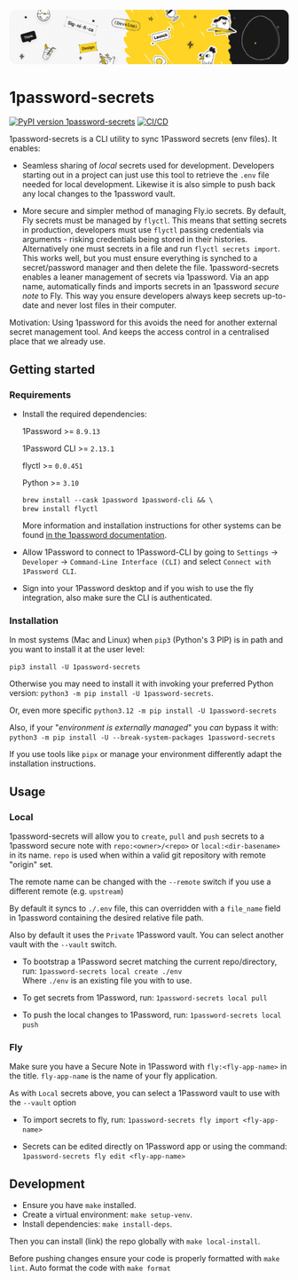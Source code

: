 [![PyPI version 1password-secrets](https://raw.githubusercontent.com/significa/.github/main/assets/significa-github-banner-small.png)](https://significa.co)

# 1password-secrets

[![PyPI version 1password-secrets](https://img.shields.io/pypi/v/1password-secrets.svg)](https://pypi.python.org/pypi/1password-secrets/)
[![CI/CD](https://github.com/significa/1password-secrets/actions/workflows/ci-cd.yaml/badge.svg)](https://github.com/significa/1password-secrets/actions/workflows/ci-cd.yaml)

1password-secrets is a CLI utility to sync 1Password secrets (env files). It enables:

- Seamless sharing of _local_ secrets used for development.
  Developers starting out in a project can just use this tool to retrieve the `.env` file needed for
  local development.
  Likewise it is also simple to push back any local changes to the 1password vault.

- More secure and simpler method of managing Fly.io secrets.
  By default, Fly secrets must be managed by `flyctl`. This means that setting secrets in
  production, developers must use `flyctl` passing credentials via arguments - risking credentials
  being stored in their histories. Alternatively one must secrets in a file and run
  `flyctl secrets import`. This works well, but you must ensure everything is synched to a
  secret/password manager and then delete the file.
  1password-secrets enables a leaner management of secrets via 1password. Via an app name,
  automatically finds and imports secrets in an 1password _secure note_ to Fly. This way you ensure
  developers always keep secrets up-to-date and never lost files in their computer.

Motivation: Using 1password for this avoids the need for another external secret management tool.
And keeps the access control in a centralised place that we already use.

## Getting started

### Requirements

- Install the required dependencies:

  1Password >= `8.9.13`

  1Password CLI >= `2.13.1`

  flyctl >= `0.0.451`

  Python >= `3.10`

  ```
  brew install --cask 1password 1password-cli && \
  brew install flyctl
  ```

  More information and installation instructions for other systems can be found
  [in the 1password documentation](https://developer.1password.com/docs/cli/get-started/).

- Allow 1Password to connect to 1Password-CLI by going to `Settings` -> `Developer` ->
  `Command-Line Interface (CLI)` and select `Connect with 1Password CLI`.

- Sign into your 1Password desktop and if you wish to use the fly integration, also make sure
  the CLI is authenticated.

### Installation

In most systems (Mac and Linux) when `pip3` (Python's 3 PIP) is in path
and you want to install it at the user level:

`pip3 install -U 1password-secrets`

Otherwise you may need to install it with invoking your preferred Python version:
`python3 -m pip install -U 1password-secrets`.

Or, even more specific `python3.12 -m pip install -U 1password-secrets`

Also, if your "_environment is externally managed_" you _can_ bypass it with:
`python3 -m pip install -U --break-system-packages 1password-secrets`

If you use tools like `pipx` or manage your environment differently adapt the installation
instructions.

## Usage

### Local

1password-secrets will allow you to `create`, `pull` and `push` secrets to a 1password secure note
with `repo:<owner>/<repo>` or `local:<dir-basename>` in its name. `repo` is used when within a valid
git repository with remote "origin" set.

The remote name can be changed with the `--remote` switch if you use a different remote
(e.g. `upstream`)

By default it syncs to `./.env` file, this can overridden with a `file_name` field in 1password
containing the desired relative file path.

Also by default it uses the `Private` 1Password vault.  You can select another
vault with the `--vault` switch.

- To bootstrap a 1Password secret matching the current repo/directory, run:
  `1password-secrets local create ./env`  
  Where `./env` is an existing file you with to use.

- To get secrets from 1Password, run:
  `1password-secrets local pull`

- To push the local changes to 1Password, run:
  `1password-secrets local push`

### Fly

Make sure you have a Secure Note in 1Password with `fly:<fly-app-name>` in the title. `fly-app-name`
is the name of your fly application.

As with `Local` secrets above, you can select a 1Password vault to use with the
`--vault` option

- To import secrets to fly, run:
  `1password-secrets fly import <fly-app-name>`

- Secrets can be edited directly on 1Password app or using the command:
  `1password-secrets fly edit <fly-app-name>`

## Development

- Ensure you have `make` installed.
- Create a virtual environment: `make setup-venv`.
- Install dependencies: `make install-deps`.

Then you can install (link) the repo globally with `make local-install`.

Before pushing changes ensure your code is properly formatted with `make lint`.
Auto format the code with `make format`
